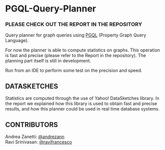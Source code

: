 # PGQL-Query-Planner

### PLEASE CHECK OUT THE REPORT IN THE REPOSITORY

Query planner for graph queries using [PGQL](http://pgql-lang.org/) (Property Graph Query Language).

For now the planner is able to compute statistics on graphs. This operation is fast and precise (please refer to the Report in the repository). The planning part itself is still in development.

Run from an IDE to perform some test on the precision and speed.

## DATASKETCHES

Statistics are computed through the use of Yahoo! DataSketches library. In the report we explained how this library is used to obtain fast and precise results, and how this planner could be used in real time database systems.

## CONTRIBUTORS

Andrea Zanetti: [@andrezann](https://github.com/andreazann)  
Ravi Srinivasan: [@ravifrancesco](https://github.com/ravifrancesco)
